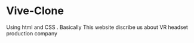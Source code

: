 # Vive-Clone
Using html and CSS .
Basically This website discribe us about VR headset production company 

